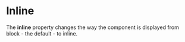 # Inline

The **inline** property changes the way the component is displayed from block - the default - to inline.